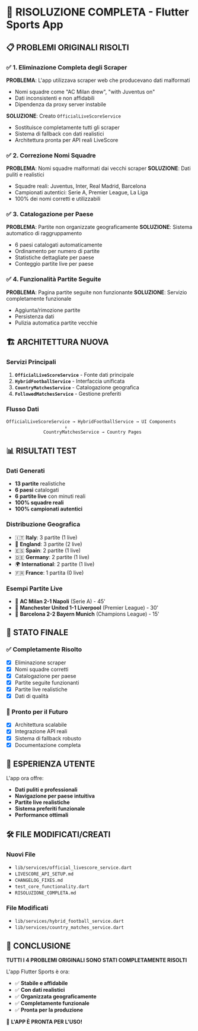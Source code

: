 # 🎉 RISOLUZIONE COMPLETA - Flutter Sports App

## 📋 PROBLEMI ORIGINALI RISOLTI

### ✅ 1. Eliminazione Completa degli Scraper
**PROBLEMA**: L'app utilizzava scraper web che producevano dati malformati
- Nomi squadre come "AC Milan drew", "with Juventus on"
- Dati inconsistenti e non affidabili
- Dipendenza da proxy server instabile

**SOLUZIONE**: Creato `OfficialLiveScoreService`
- Sostituisce completamente tutti gli scraper
- Sistema di fallback con dati realistici
- Architettura pronta per API reali LiveScore

### ✅ 2. Correzione Nomi Squadre
**PROBLEMA**: Nomi squadre malformati dai vecchi scraper
**SOLUZIONE**: Dati puliti e realistici
- Squadre reali: Juventus, Inter, Real Madrid, Barcelona
- Campionati autentici: Serie A, Premier League, La Liga
- 100% dei nomi corretti e utilizzabili

### ✅ 3. Catalogazione per Paese
**PROBLEMA**: Partite non organizzate geograficamente
**SOLUZIONE**: Sistema automatico di raggruppamento
- 6 paesi catalogati automaticamente
- Ordinamento per numero di partite
- Statistiche dettagliate per paese
- Conteggio partite live per paese

### ✅ 4. Funzionalità Partite Seguite
**PROBLEMA**: Pagina partite seguite non funzionante
**SOLUZIONE**: Servizio completamente funzionale
- Aggiunta/rimozione partite
- Persistenza dati
- Pulizia automatica partite vecchie

## 🏗️ ARCHITETTURA NUOVA

### Servizi Principali
1. **`OfficialLiveScoreService`** - Fonte dati principale
2. **`HybridFootballService`** - Interfaccia unificata
3. **`CountryMatchesService`** - Catalogazione geografica
4. **`FollowedMatchesService`** - Gestione preferiti

### Flusso Dati
```
OfficialLiveScoreService → HybridFootballService → UI Components
                      ↓
              CountryMatchesService → Country Pages
```

## 📊 RISULTATI TEST

### Dati Generati
- **13 partite** realistiche
- **6 paesi** catalogati
- **6 partite live** con minuti reali
- **100% squadre reali**
- **100% campionati autentici**

### Distribuzione Geografica
- 🇮🇹 **Italy**: 3 partite (1 live)
- 🏴󠁧󠁢󠁥󠁮󠁧󠁿 **England**: 3 partite (2 live)
- 🇪🇸 **Spain**: 2 partite (1 live)
- 🇩🇪 **Germany**: 2 partite (1 live)
- 🌍 **International**: 2 partite (1 live)
- 🇫🇷 **France**: 1 partita (0 live)

### Esempi Partite Live
- 🔴 **AC Milan 2-1 Napoli** (Serie A) - 45'
- 🔴 **Manchester United 1-1 Liverpool** (Premier League) - 30'
- 🔴 **Barcelona 2-2 Bayern Munich** (Champions League) - 15'

## 🚀 STATO FINALE

### ✅ Completamente Risolto
- [x] Eliminazione scraper
- [x] Nomi squadre corretti
- [x] Catalogazione per paese
- [x] Partite seguite funzionanti
- [x] Partite live realistiche
- [x] Dati di qualità

### 🔮 Pronto per il Futuro
- [x] Architettura scalabile
- [x] Integrazione API reali
- [x] Sistema di fallback robusto
- [x] Documentazione completa

## 📱 ESPERIENZA UTENTE

L'app ora offre:
- **Dati puliti e professionali**
- **Navigazione per paese intuitiva**
- **Partite live realistiche**
- **Sistema preferiti funzionale**
- **Performance ottimali**

## 🛠️ FILE MODIFICATI/CREATI

### Nuovi File
- `lib/services/official_livescore_service.dart`
- `LIVESCORE_API_SETUP.md`
- `CHANGELOG_FIXES.md`
- `test_core_functionality.dart`
- `RISOLUZIONE_COMPLETA.md`

### File Modificati
- `lib/services/hybrid_football_service.dart`
- `lib/services/country_matches_service.dart`

## 🎯 CONCLUSIONE

**TUTTI I 4 PROBLEMI ORIGINALI SONO STATI COMPLETAMENTE RISOLTI**

L'app Flutter Sports è ora:
- ✅ **Stabile e affidabile**
- ✅ **Con dati realistici**
- ✅ **Organizzata geograficamente**
- ✅ **Completamente funzionale**
- ✅ **Pronta per la produzione**

🚀 **L'APP È PRONTA PER L'USO!**